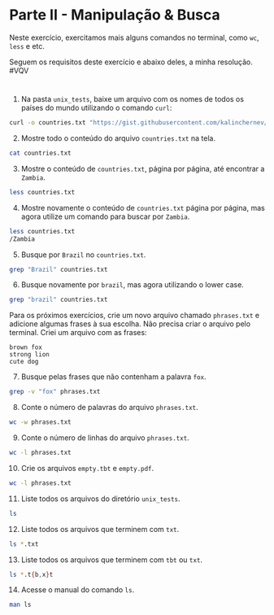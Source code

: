 # Parte II - Manipulação & Busca
Neste exercício, exercitamos mais alguns comandos no terminal, como `wc`, `less` e etc.

Seguem os requisitos deste exercício e abaixo deles, a minha resolução. #VQV
#

1. Na pasta `unix_tests`, baixe um arquivo com os nomes de todos os países do mundo utilizando o comando `curl`:
```zsh
curl -o countries.txt "https://gist.githubusercontent.com/kalinchernev/486393efcca01623b18d/raw/daa24c9fea66afb7d68f8d69f0c4b8eeb9406e83/countries"
```

2. Mostre todo o conteúdo do arquivo `countries.txt` na tela.
```zsh
cat countries.txt
```

3. Mostre o conteúdo de `countries.txt`, página por página, até encontrar a `Zambia`.
```zsh
less countries.txt
```

4. Mostre novamente o conteúdo de `countries.txt` página por página, mas agora utilize um comando para buscar por `Zambia`.
```zsh
less countries.txt
/Zambia
```

5. Busque por `Brazil` no `countries.txt`.
```zsh
grep "Brazil" countries.txt
```

6. Busque novamente por `brazil`, mas agora utilizando o lower case.
```zsh
grep "brazil" countries.txt
```

Para os próximos exercícios, crie um novo arquivo chamado `phrases.txt` e adicione algumas frases à sua escolha. Não precisa criar o arquivo pelo terminal.
Criei um arquivo com as frases:
```
brown fox
strong lion
cute dog
```

7. Busque pelas frases que não contenham a palavra `fox`.
```zsh
grep -v "fox" phrases.txt
```

8. Conte o número de palavras do arquivo `phrases.txt`.
```zsh
wc -w phrases.txt
```

9. Conte o número de linhas do arquivo `phrases.txt`.
```zsh
wc -l phrases.txt
```

10. Crie os arquivos `empty.tbt` e `empty.pdf`.
```zsh
wc -l phrases.txt
```

11. Liste todos os arquivos do diretório `unix_tests`.
```zsh
ls
```

12. Liste todos os arquivos que terminem com `txt`.
```zsh
ls *.txt
```

13. Liste todos os arquivos que terminem com `tbt` ou `txt`.
```zsh
ls *.t{b,x}t
```

14. Acesse o manual do comando `ls`.
```zsh
man ls
```
